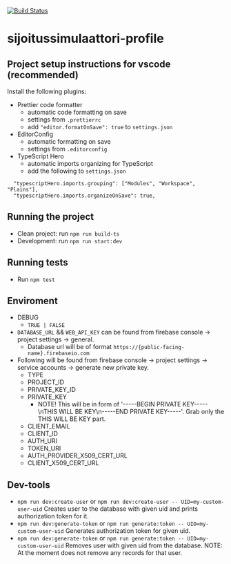 [![Build Status](https://travis-ci.com/carpppa/sijoitussimulaattori-profile.svg?token=xQqx3oEyeT4LX1PHsDTx&branch=master)](https://travis-ci.com/carpppa/sijoitussimulaattori-profile)
# sijoitussimulaattori-profile

## Project setup instructions for vscode (recommended)

Install the following plugins:

- Prettier code formatter
  - automatic code formatting on save
  - settings from `.prettierrc`
  - add `"editor.formatOnSave": true` to `settings.json`
- EditorConfig
  - automatic formatting on save
  - settings from `.editorconfig`
- TypeScript Hero
  - automatic imports organizing for TypeScript
  - add the following to `settings.json`

```(json)
  "typescriptHero.imports.grouping": ["Modules", "Workspace", "Plains"],
  "typescriptHero.imports.organizeOnSave": true,
```

## Running the project

- Clean project: run `npm run build-ts`
- Development: run `npm run start:dev`

## Running tests

- Run `npm test`

## Enviroment

- DEBUG
  - `TRUE | FALSE`
- `DATABASE_URL` && `WEB_API_KEY` can be found from firebase console -> project settings -> general.
  -  Database url will be of format `https://{public-facing-name}.firebaseio.com`
- Following will be found from firebase console -> project settings -> service accounts -> generate new private key.
  - TYPE
  - PROJECT_ID
  - PRIVATE_KEY_ID
  - PRIVATE_KEY
    - NOTE! This will be in form of '-----BEGIN PRIVATE KEY-----\nTHIS WILL BE KEY\n-----END PRIVATE KEY-----'. Grab only the THIS WILL BE KEY part.
  - CLIENT_EMAIL
  - CLIENT_ID
  - AUTH_URI
  - TOKEN_URI
  - AUTH_PROVIDER_X509_CERT_URL
  - CLIENT_X509_CERT_URL

## Dev-tools

- `npm run dev:create-user` or `npm run dev:create-user -- UID=my-custom-user-uid` Creates user to the database with given uid and prints authorization token for it.
- `npm run dev:generate-token` or `npm run generate:token -- UID=my-custom-user-uid` Generates authorization token for given uid.
- `npm run dev:generate-token` or `npm run generate:token -- UID=my-custom-user-uid` Removes user with given uid from the database. NOTE: At the moment does not remove any records for that user.

